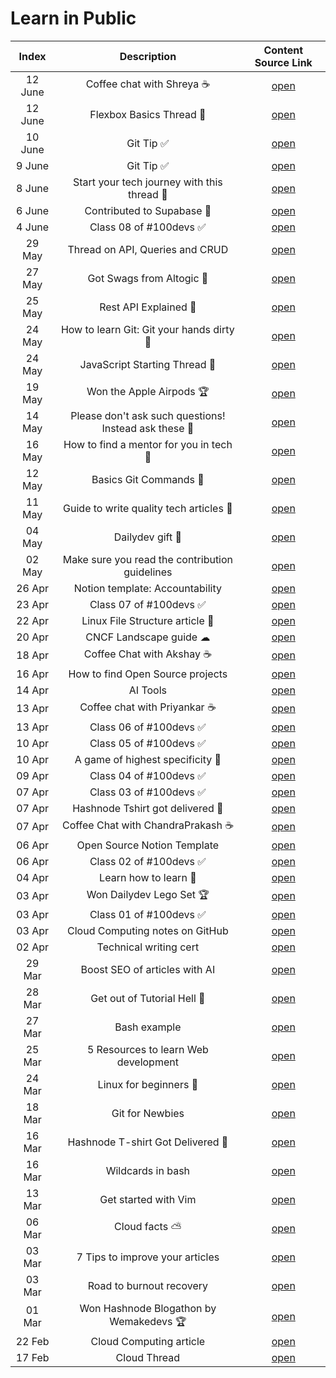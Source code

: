 # Learn in Public

|Index| Description | Content Source Link |
|:--:|:-------------:|:------------------:|
|12 June|Coffee chat with Shreya ☕|[open](https://twitter.com/shubhstwt/status/1668291684130758656?s=20)
|12 June|Flexbox Basics Thread 🧵|[open](https://twitter.com/shubhstwt/status/1668213946455822337?s=20)
|10 June|Git Tip ✅ |[open](https://twitter.com/shubhstwt/status/1667455548672069632?s=20)
|9 June|Git Tip ✅|[open](https://twitter.com/shubhstwt/status/1667080357433454592?s=20)
|8 June|Start your tech journey with this thread 🧵 |[open](https://twitter.com/shubhstwt/status/1666789557021581314)
|6 June|Contributed to Supabase 💚|[open](https://twitter.com/shubhstwt/status/1665943672519553028?s=20)
|4 June|Class 08 of #100devs ✅| [open](https://twitter.com/shubhstwt/status/1665297396358688768?s=20)
|29 May|Thread on API, Queries and CRUD| [open](https://twitter.com/shubhstwt/status/1663191807424098304?s=20)
|27 May|Got Swags from Altogic 💜|[open](https://twitter.com/shubhstwt/status/1662370520967553025?s=20)
|25 May|Rest API Explained 🧵|[open](https://twitter.com/shubhstwt/status/1661725150973419521?s=20)
|24 May|How to learn Git: Git your hands dirty 🧵|[open](https://twitter.com/shubhstwt/status/1661415984224432128?s=20)
|24 May|JavaScript Starting Thread 🧵|[open](https://twitter.com/shubhstwt/status/1661267275679412224?s=20)
|19 May|Won the Apple Airpods 🏆|[open](https://twitter.com/shubhstwt/status/1659537318863335424?s=20)
|14 May|Please don't ask such questions! Instead ask these 🧵|[open](https://twitter.com/shubhstwt/status/1657793720564199424?s=20)
|16 May|How to find a mentor for you in tech 🧵|[open](https://twitter.com/shubhstwt/status/1658503972511170561?s=20)
|12 May|Basics Git Commands 🧵|[open](https://twitter.com/shubhstwt/status/1657039535836938240?s=20)
|11 May|Guide to write quality tech articles 📖|[open](https://twitter.com/shubhstwt/status/1656533669421662208?s=20)
|04 May|Dailydev gift 🎁|[open](https://twitter.com/shubhstwt/status/1654006694362611712?s=20)
|02 May|Make sure you read the contribution guidelines|[open](https://twitter.com/shubhstwt/status/1653343782165962753)
|26 Apr|Notion template: Accountability| [open](https://twitter.com/shubhstwt/status/1651191929043058690)
|23 Apr|Class 07 of #100devs ✅|[open](https://twitter.com/shubhstwt/status/1650174176572092416)
|22 Apr|Linux File Structure article 📖|[open](https://twitter.com/shubhstwt/status/1649707361685364738)
|20 Apr|CNCF Landscape guide ☁|[open](https://twitter.com/shubhstwt/status/1649027638047174658)
|18 Apr|Coffee Chat with Akshay ☕|[open](https://twitter.com/shubhstwt/status/1648381187000524800?s=20)
|16 Apr|How to find Open Source projects|[open](https://twitter.com/shubhstwt/status/1647326245045284866?s=20)
|14 Apr|AI Tools |[open](https://twitter.com/shubhstwt/status/1646792925198815233)
|13 Apr|Coffee chat with Priyankar ☕|[open](https://twitter.com/shubhstwt/status/1646543974512070657?s=20)
|13 Apr|Class 06 of #100devs ✅|[open](https://twitter.com/shubhstwt/status/1646446212760088576?s=20)
|10 Apr|Class 05 of #100devs ✅|[open](https://twitter.com/shubhstwt/status/1645481632005234688)
|10 Apr|A game of highest specificity 🎲|[open](https://twitter.com/shubhstwt/status/1645340715818549249)
|09 Apr|Class 04 of #100devs ✅|[open](https://twitter.com/shubhstwt/status/1644774883409432576)
|07 Apr|Class 03 of #100devs ✅|[open](https://twitter.com/shubhstwt/status/1644379539731288064?s=20)
|07 Apr|Hashnode Tshirt got delivered 👕|[open](https://twitter.com/shubhstwt/status/1644298439877066753?s=20)
|07 Apr|Coffee Chat with ChandraPrakash ☕|[open](https://twitter.com/shubhstwt/status/1644258942535761920?s=20)
|06 Apr|Open Source Notion Template|[open](https://twitter.com/shubhstwt/status/1644038475317133312?s=20)
|06 Apr|Class 02 of #100devs ✅|[open](https://twitter.com/shubhstwt/status/1643710613221416960?s=20)
|04 Apr|Learn how to learn 🧾|[open](https://twitter.com/shubhstwt/status/1643216396548186112?s=20)
|03 Apr|Won Dailydev Lego Set 🏆|[open](https://twitter.com/shubhstwt/status/1642925104798793728?s=20)
|03 Apr|Class 01 of #100devs ✅|[open](https://twitter.com/shubhstwt/status/1642870069893173248?s=20)
|03 Apr|Cloud Computing notes on GitHub|[open](https://twitter.com/shubhstwt/status/1642807689532297217?s=20)
|02 Apr|Technical writing cert|[open](https://twitter.com/shubhstwt/status/1642269045297917952?s=20)
|29 Mar|Boost SEO of articles with AI|[open](https://twitter.com/shubhstwt/status/1640996078643449858?s=20)
|28 Mar|Get out of Tutorial Hell 🧵|[open](https://twitter.com/shubhstwt/status/1640700116205199361?s=20)
|27 Mar|Bash example|[open](https://twitter.com/shubhstwt/status/1640390945001836544?s=20)
|25 Mar|5 Resources to learn Web development|[open](https://twitter.com/shubhstwt/status/1639669491742253059?s=20)
|24 Mar|Linux for beginners 📑|[open](https://twitter.com/shubhstwt/status/1639247304636129281?s=20)
|18 Mar|Git for Newbies|[open](https://twitter.com/shubhstwt/status/1637143599451103232?s=20)
|16 Mar|Hashnode T-shirt Got Delivered 👕|[open](https://twitter.com/shubhstwt/status/1636323885149999104?s=20)
|16 Mar|Wildcards in bash |[open](https://twitter.com/shubhstwt/status/1636199717863317504?s=20)
|13 Mar|Get started with Vim|[open](https://www.notion.so/shubhworkspace/List-1e9fa036eb364d3e83cf32e20100e92d)
|06 Mar|Cloud facts ⛅|[open](https://twitter.com/shubhstwt/status/1632753413363585027?s=20)
|03 Mar|7 Tips to improve your articles|[open](https://twitter.com/shubhstwt/status/1631682675936206850?s=20)
|03 Mar|Road to burnout recovery|[open](https://twitter.com/shubhstwt/status/1631535632433532928?s=20)
|01 Mar|Won Hashnode Blogathon by Wemakedevs 🏆|[open](https://twitter.com/shubhstwt/status/1630827067305775104?s=20)
|22 Feb|Cloud Computing article|[open](https://twitter.com/shubhstwt/status/1626613871653052416?s=20)
|17 Feb|Cloud Thread|[open](https://twitter.com/shubhstwt/status/1626613871653052416?s=20)
